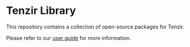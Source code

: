 # Tenzir Library

This repository contains a collection of open-source packages for Tenzir.

Please refer to our [user
guide](https://docs.tenzir.com/guides/basic-usage/install-a-package/) for more
information.
